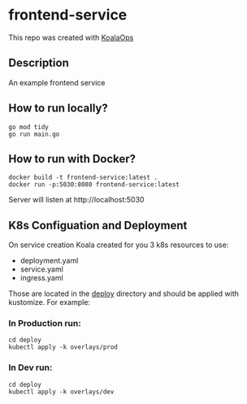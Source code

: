 # frontend-service

This repo was created with [KoalaOps](https://app.koalaops.com/)

## Description

An example frontend service

## How to run locally?

```
go mod tidy
go run main.go
```

## How to run with Docker?

```
docker build -t frontend-service:latest .
docker run -p:5030:8080 frontend-service:latest
```

Server will listen at http://localhost:5030

## K8s Configuation and Deployment

On service creation Koala created for you 3 k8s resources to use:

- deployment.yaml
- service.yaml
- ingress.yaml

Those are located in the [deploy](deploy) directory and should be applied with kustomize. For example:

### In Production run: 

```
cd deploy
kubectl apply -k overlays/prod
```

### In Dev run: 

```
cd deploy
kubectl apply -k overlays/dev
```

